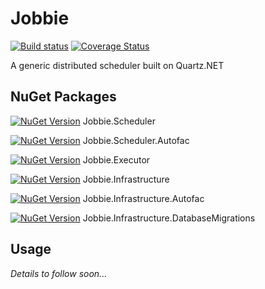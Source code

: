 # Jobbie
[![Build status](https://ci.appveyor.com/api/projects/status/3k2cipn1pwsj3bsb/branch/master?svg=true)](https://ci.appveyor.com/project/eoin55/jobbie/branch/master)
[![Coverage Status](https://coveralls.io/repos/github/sportsbet/Jobbie/badge.svg?branch=master)](https://coveralls.io/github/sportsbet/Jobbie?branch=master)

A generic distributed scheduler built on Quartz.NET

## NuGet Packages

[![NuGet Version](https://img.shields.io/nuget/v/Jobbie.Scheduler.svg)](https://www.nuget.org/packages/Jobbie.Scheduler/)  Jobbie.Scheduler

[![NuGet Version](https://img.shields.io/nuget/v/Jobbie.Scheduler.Autofac.svg)](https://www.nuget.org/packages/Jobbie.Scheduler.Autofac/) Jobbie.Scheduler.Autofac

[![NuGet Version](https://img.shields.io/nuget/v/Jobbie.Executor.svg)](https://www.nuget.org/packages/Jobbie.Executor/) Jobbie.Executor

[![NuGet Version](https://img.shields.io/nuget/v/Jobbie.Infrastructure.svg)](https://www.nuget.org/packages/Jobbie.Infrastructure/) Jobbie.Infrastructure

[![NuGet Version](https://img.shields.io/nuget/v/Jobbie.Infrastructure.Autofac.svg)](https://www.nuget.org/packages/Jobbie.Infrastructure.Autofac/) Jobbie.Infrastructure.Autofac

[![NuGet Version](https://img.shields.io/nuget/v/Jobbie.Infrastructure.DatabaseMigrations.svg)](https://www.nuget.org/packages/Jobbie.Infrastructure.DatabaseMigrations/) Jobbie.Infrastructure.DatabaseMigrations

## Usage

_Details to follow soon..._
